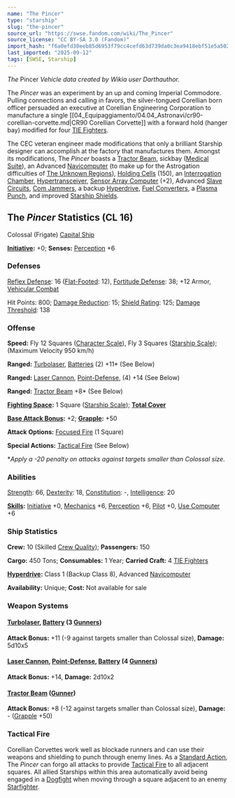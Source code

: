 ```yaml
---
name: "The Pincer"
type: "starship"
slug: "the-pincer"
source_url: "https://swse.fandom.com/wiki/The_Pincer"
source_license: "CC BY-SA 3.0 (Fandom)"
import_hash: "f6a0efd30eeb85d6953f79cc4cefd63d739da0c3ea9418ebf51e5a502cc7c26f"
last_imported: "2025-09-12"
tags: [SWSE, Starship]
---
```

*The* Pincer *Vehicle data created by Wikia user Darthauthor.*

The *Pincer* was an experiment by an up and coming Imperial Commodore. Pulling connections and calling in favors, the silver-tongued Corellian born officer persuaded an executive at Corellian Engineering Corporation to manufacture a single [[04_Equipaggiamento/04.04_Astronavi/cr90-corellian-corvette.md|CR90 Corellian Corvette]] with a forward hold (hanger bay) modified for four [TIE Fighters](https://swse.fandom.com/wiki/TIE_Fighters).

The CEC veteran engineer made modifications that only a brilliant Starship designer can accomplish at the factory that manufactures them. Amongst its modifications, The *Pincer* boasts a [Tractor Beam](https://swse.fandom.com/wiki/Tractor_Beam), sickbay ([Medical Suite](https://swse.fandom.com/wiki/Medical_Suite)), an Advanced [Navicomputer](https://swse.fandom.com/wiki/Navicomputer) (to make up for the Astrogation difficulties of [The Unknown Regions](https://swse.fandom.com/wiki/The_Unknown_Regions)), [Holding Cells](https://swse.fandom.com/wiki/Holding_Cells) (150), an [Interrogation Chamber](https://swse.fandom.com/wiki/Interrogation_Chamber), [Hypertransceiver](https://swse.fandom.com/wiki/Hypertransceiver), [Sensor Array Computer](https://swse.fandom.com/wiki/Sensor_Array_Computer) (+2), Advanced [Slave Circuits](https://swse.fandom.com/wiki/Slave_Circuits), [Com Jammers](https://swse.fandom.com/wiki/Com_Jammers), a backup [Hyperdrive](https://swse.fandom.com/wiki/Hyperdrive), [Fuel Converters](https://swse.fandom.com/wiki/Fuel_Converters), a [Plasma Punch](https://swse.fandom.com/wiki/Plasma_Punch), and improved [Starship Shields](https://swse.fandom.com/wiki/Starship_Shields). 

## The *Pincer* Statistics (CL 16)
Colossal (Frigate) [Capital Ship](https://swse.fandom.com/wiki/Capital_Ship)

**[Initiative](https://swse.fandom.com/wiki/Initiative):** +0; **Senses:** [Perception](https://swse.fandom.com/wiki/Perception) +6

### Defenses
[Reflex Defense](https://swse.fandom.com/wiki/Reflex_Defense_(Vehicles)): 16 ([Flat-Footed](https://swse.fandom.com/wiki/Flat-Footed): 12), [Fortitude Defense](https://swse.fandom.com/wiki/Fortitude_Defense_(Vehicles)): 38; +12 Armor, [Vehicular Combat](https://swse.fandom.com/wiki/Vehicular_Combat)

Hit Points: 800; [Damage Reduction](https://swse.fandom.com/wiki/Damage_Reduction): 15; [Shield Rating](https://swse.fandom.com/wiki/Shield_Rating): 125; [Damage Threshold](https://swse.fandom.com/wiki/Damage_Threshold_(Vehicles)): 138

### Offense
**Speed:** Fly 12 Squares ([Character Scale](https://swse.fandom.com/wiki/Character_Scale)), Fly 3 Squares ([Starship Scale](https://swse.fandom.com/wiki/Starship_Scale)); (Maximum Velocity 950 km/h)

**Ranged:** [Turbolaser](https://swse.fandom.com/wiki/Turbolaser), [Batteries](https://swse.fandom.com/wiki/Batteries) (2) +11* (See Below)

**Ranged:** [Laser Cannon](https://swse.fandom.com/wiki/Laser_Cannon), [Point-Defense](https://swse.fandom.com/wiki/Point-Defense), (4) +14 (See Below)

**Ranged:** [Tractor Beam](https://swse.fandom.com/wiki/Tractor_Beam) +8* (See Below)

**[Fighting Space](https://swse.fandom.com/wiki/Fighting_Space):** 1 Square ([Starship Scale](https://swse.fandom.com/wiki/Starship_Scale)); **[Total Cover](https://swse.fandom.com/wiki/Total_Cover)**

**[Base Attack Bonus](https://swse.fandom.com/wiki/Base_Attack_Bonus):** +2; **[Grapple](https://swse.fandom.com/wiki/Grapple):** +50

**Attack Options:** [Focused Fire](https://swse.fandom.com/wiki/Focused_Fire) (1 Square)

**Special Actions:** [Tactical Fire](https://swse.fandom.com/wiki/Tactical_Fire) (See Below)

**Apply a -20 penalty on attacks against targets smaller than Colossal size.*

### Abilities
[Strength](https://swse.fandom.com/wiki/Strength): 66, [Dexterity](https://swse.fandom.com/wiki/Dexterity): 18, [Constitution](https://swse.fandom.com/wiki/Constitution): -, [Intelligence](https://swse.fandom.com/wiki/Intelligence): 20

**[Skills](https://swse.fandom.com/wiki/Skills):** [Initiative](https://swse.fandom.com/wiki/Initiative) +0, [Mechanics](https://swse.fandom.com/wiki/Mechanics) +6, [Perception](https://swse.fandom.com/wiki/Perception) +6, [Pilot](https://swse.fandom.com/wiki/Pilot) +0, [Use Computer](https://swse.fandom.com/wiki/Use_Computer) +6

### Ship Statistics
**Crew:** 10 (Skilled [Crew Quality](https://swse.fandom.com/wiki/Crew_Quality)); **Passengers:** 150

**Cargo:** 450 Tons; **Consumables:** 1 Year; **Carried Craft:** 4 [TIE Fighters](https://swse.fandom.com/wiki/TIE_Fighters)

**[Hyperdrive](https://swse.fandom.com/wiki/Hyperdrive):** Class 1 (Backup Class 8), Advanced [Navicomputer](https://swse.fandom.com/wiki/Navicomputer)

**Availability:** Unique; **Cost:** Not available for sale

### Weapon Systems

#### **[Turbolaser](https://swse.fandom.com/wiki/Turbolaser), [Battery](https://swse.fandom.com/wiki/Weapon_Batteries) (3 [Gunners](https://swse.fandom.com/wiki/Gunners))**
**Attack Bonus:** +11 (-9 against targets smaller than Colossal size), **Damage:** 5d10x5

#### **[Laser Cannon](https://swse.fandom.com/wiki/Laser_Cannon), [Point-Defense](https://swse.fandom.com/wiki/Point-Defense), [Battery](https://swse.fandom.com/wiki/Weapon_Batteries) (4 [Gunners](https://swse.fandom.com/wiki/Gunners))**
**Attack Bonus:** +14, **Damage:** 2d10x2

#### **[Tractor Beam](https://swse.fandom.com/wiki/Tractor_Beam)** **([Gunner](https://swse.fandom.com/wiki/Gunners))**
**Attack Bonus:** +8 (-12 against targets smaller than Colossal size), **Damage:** - ([Grapple](https://swse.fandom.com/wiki/Grapple) +50)

### Tactical Fire
Corellian Corvettes work well as blockade runners and can use their weapons and shielding to punch through enemy lines. As a [Standard Action](https://swse.fandom.com/wiki/Standard_Action), The *Pincer* can forgo all attacks to provide [Tactical Fire](https://swse.fandom.com/wiki/Tactical_Fire) to all adjacent squares. All allied Starships within this area automatically avoid being engaged in a [Dogfight](https://swse.fandom.com/wiki/Dogfight) when moving through a square adjacent to an enemy [Starfighter](https://swse.fandom.com/wiki/Starfighter).